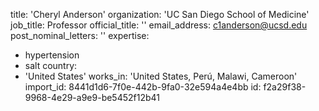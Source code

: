 title: 'Cheryl Anderson'
organization: 'UC San Diego School of Medicine'
job_title: Professor
official_title: ''
email_address: c1anderson@ucsd.edu
post_nominal_letters: ''
expertise:
  - hypertension
  - salt
country:
  - 'United States'
works_in: 'United States, Perú, Malawi, Cameroon'
import_id: 8441d1d6-7f0e-442b-9fa0-32e594a4e4bb
id: f2a29f38-9968-4e29-a9e9-be5452f12b41
